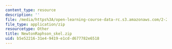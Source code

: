 ```yaml
---
content_type: resource
description: ''
file: /media/https%3A/open-learning-course-data-rc.s3.amazonaws.com/2-29-numerical-fluid-mechanics-spring-2015/b5e5221631e49419e1cdd677782e6518_NewtonRaphson_skel.zip
file_type: application/zip
resourcetype: Other
title: NewtonRaphson_skel.zip
uid: b5e52216-31e4-9419-e1cd-d677782e6518
---
```

